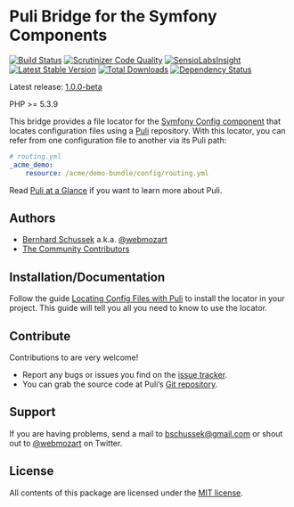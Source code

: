 Puli Bridge for the Symfony Components
======================================

[![Build Status](https://travis-ci.org/puli/symfony-bridge.png?branch=master)](https://travis-ci.org/puli/symfony-bridge)
[![Scrutinizer Code Quality](https://scrutinizer-ci.com/g/puli/symfony-bridge/badges/quality-score.png?b=master)](https://scrutinizer-ci.com/g/puli/symfony-bridge/?branch=master)
[![SensioLabsInsight](https://insight.sensiolabs.com/projects/211008bd-5d7f-4557-bd73-151a5bb79b2c/mini.png)](https://insight.sensiolabs.com/projects/211008bd-5d7f-4557-bd73-151a5bb79b2c)
[![Latest Stable Version](https://poser.pugx.org/puli/symfony-bridge/v/stable.png)](https://packagist.org/packages/puli/symfony-bridge)
[![Total Downloads](https://poser.pugx.org/puli/symfony-bridge/downloads.png)](https://packagist.org/packages/puli/symfony-bridge)
[![Dependency Status](https://www.versioneye.com/php/puli:symfony-bridge/1.0.0/badge.png)](https://www.versioneye.com/php/puli:symfony-bridge/1.0.0)

Latest release: [1.0.0-beta](https://packagist.org/packages/puli/symfony-bridge#1.0.0-beta)

PHP >= 5.3.9

This bridge provides a file locator for the [Symfony Config component] that 
locates configuration files using a [Puli] repository. With this locator, you
can refer from one configuration file to another via its Puli path:

```yaml
# routing.yml
_acme_demo:
    resource: /acme/demo-bundle/config/routing.yml
```

Read [Puli at a Glance] if you want to learn more about Puli.

Authors
-------

* [Bernhard Schussek] a.k.a. [@webmozart]
* [The Community Contributors]

Installation/Documentation
--------------------------

Follow the guide [Locating Config Files with Puli] to install the locator in
your project. This guide will tell you all you need to know to use the locator.

Contribute
----------

Contributions to are very welcome!

* Report any bugs or issues you find on the [issue tracker].
* You can grab the source code at Puli’s [Git repository].

Support
-------

If you are having problems, send a mail to bschussek@gmail.com or shout out to
[@webmozart] on Twitter.

License
-------

All contents of this package are licensed under the [MIT license].

[Bernhard Schussek]: http://webmozarts.com
[The Community Contributors]: https://github.com/puli/symfony-bridge/graphs/contributors
[Symfony Config component]: http://symfony.com/doc/current/components/config/introduction.html
[Puli]: http://puli.io
[Locating Config Files with Puli]: http://docs.puli.io/en/latest/extensions/symfony-config.html
[Puli at a Glance]: http://docs.puli.io/en/latest/at-a-glance.html
[issue tracker]: https://github.com/puli/issues/issues
[Git repository]: https://github.com/puli/symfony-bridge
[@webmozart]: https://twitter.com/webmozart
[MIT license]: LICENSE
